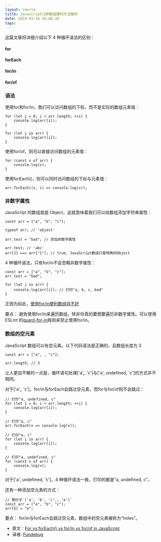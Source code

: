 ```yaml
---
layout: source
title: Javascript几种数组便利方法解析
date: 2019-03-18 16:06:39
tags:
---
```



这篇文章将详细介绍以下 4 种循环语法的区别：

#### for

#### forEach

#### for/in

#### for/of


### 语法

使用for和for/in，我们可以访问数组的下标，而不是实际的数组元素值：

```
for (let i = 0; i < arr.length; ++i) {
    console.log(arr[i]);
}

for (let i in arr) {
    console.log(arr[i]);
}
```

使用for/of，则可以直接访问数组的元素值：

```
for (const v of arr) {
    console.log(v);
}
```

使用forEach()，则可以同时访问数组的下标与元素值：

```
arr.forEach((v, i) => console.log(v));
```

### 非数字属性

JavaScript 的数组就是 Object，这就意味着我们可以给数组添加字符串属性：

```
const arr = ["a", "b", "c"];

typeof arr; // 'object'

arr.test = "bad"; // 添加非数字属性

arr.test; // 'abc'
arr[1] === arr["1"]; // true, JavaScript数组只是特殊的Object
```

4 种循环语法，只有for/in不会忽略非数字属性：

```
const arr = ["a", "b", "c"];
arr.test = "bad";

for (let i in arr) {
    console.log(arr[i]); // 打印"a, b, c, bad"
}
```

正因为如此，[使用for/in便利数组并不好](https://stackoverflow.com/questions/500504/why-is-using-for-in-with-array-iteration-a-bad-idea)

要点： 避免使用for/in来遍历数组，除非你真的要想要遍历非数字属性。可以使用 ESLint 的[guard-for-in](https://eslint.org/docs/rules/guard-for-in)规则来禁止使用for/in。

### 数组的空元素

JavaScript 数组可以有空元素。以下代码语法是正确的，且数组长度为 3

```
const arr = ["a", , "c"];

arr.length; // 3
```

让人更加不解的一点是，循环语句处理['a',, 'c']与['a', undefined, 'c']的方式并不相同。

对于['a',, 'c']，for/in与forEach会跳过空元素，而for与for/of则不会跳过：

```
// 打印"a, undefined, c"
for (let i = 0; i < arr.length; ++i) {
    console.log(arr[i]);
}

// 打印"a, c"
arr.forEach(v => console.log(v));

// 打印"a, c"
for (let i in arr) {
    console.log(arr[i]);
}

// 打印"a, undefined, c"
for (const v of arr) {
    console.log(v);
}
```

对于['a', undefined, 'c']，4 种循环语法一致，打印的都是”a, undefined, c”。

还有一种添加空元素的方式：

```
// 等价于`['a', 'b', 'c',, 'e']`
const arr = ["a", "b", "c"];
arr[5] = "e";
```

要点： for/in与forEach会跳过空元素，数组中的空元素被称为“holes”。


* 原文：[For vs forEach() vs for/in vs for/of in JavaScript](http://thecodebarbarian.com/for-vs-for-each-vs-for-in-vs-for-of-in-javascript.html)
* 译者: [Fundebug](https://www.fundebug.com/)

